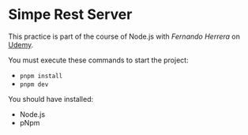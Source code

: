 # Simpe Rest Server

This practice is part of the course of Node.js with *Fernando Herrera* on [Udemy](https://www.udemy.com/course/node-de-cero-a-experto/).

You must execute these commands to start the project:

- `pnpm install`
- `pnpm dev`

You should have installed:
- Node.js
- pNpm